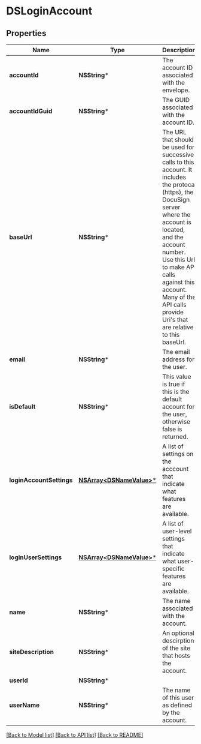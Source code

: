 # DSLoginAccount

## Properties
Name | Type | Description | Notes
------------ | ------------- | ------------- | -------------
**accountId** | **NSString*** | The account ID associated with the envelope. | [optional] 
**accountIdGuid** | **NSString*** | The GUID associated with the account ID. | [optional] 
**baseUrl** | **NSString*** | The URL that should be used for successive calls to this account. It includes the protocal (https), the DocuSign server where the account is located, and the account number. Use this Url to make API calls against this account. Many of the API calls provide Uri&#39;s that are relative to this baseUrl. | [optional] 
**email** | **NSString*** | The email address for the user. | [optional] 
**isDefault** | **NSString*** | This value is true if this is the default account for the user, otherwise false is returned. | [optional] 
**loginAccountSettings** | [**NSArray&lt;DSNameValue&gt;***](DSNameValue.md) | A list of settings on the acccount that indicate what features are available. | [optional] 
**loginUserSettings** | [**NSArray&lt;DSNameValue&gt;***](DSNameValue.md) | A list of user-level settings that indicate what user-specific features are available. | [optional] 
**name** | **NSString*** | The name associated with the account. | [optional] 
**siteDescription** | **NSString*** | An optional descirption of the site that hosts the account. | [optional] 
**userId** | **NSString*** |  | [optional] 
**userName** | **NSString*** | The name of this user as defined by the account. | [optional] 

[[Back to Model list]](../README.md#documentation-for-models) [[Back to API list]](../README.md#documentation-for-api-endpoints) [[Back to README]](../README.md)



